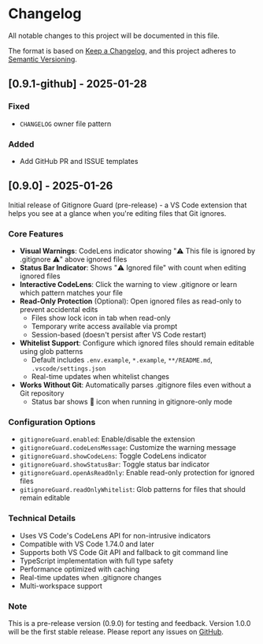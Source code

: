 # Changelog

All notable changes to this project will be documented in this file.

The format is based on [Keep a Changelog](https://keepachangelog.com/en/1.0.0/),
and this project adheres to [Semantic Versioning](https://semver.org/spec/v2.0.0.html).

## [0.9.1-github] - 2025-01-28

### Fixed
- `CHANGELOG` owner file pattern

### Added
- Add GitHub PR and ISSUE templates

## [0.9.0] - 2025-01-26

Initial release of Gitignore Guard (pre-release) - a VS Code extension that helps you see at a glance when you're editing files that Git ignores.

### Core Features

- **Visual Warnings**: CodeLens indicator showing "⚠️ This file is ignored by .gitignore ⚠️" above ignored files
- **Status Bar Indicator**: Shows "⚠️ Ignored file" with count when editing ignored files
- **Interactive CodeLens**: Click the warning to view .gitignore or learn which pattern matches your file
- **Read-Only Protection** (Optional): Open ignored files as read-only to prevent accidental edits
    - Files show lock icon in tab when read-only
    - Temporary write access available via prompt
    - Session-based (doesn't persist after VS Code restart)
- **Whitelist Support**: Configure which ignored files should remain editable using glob patterns
    - Default includes `.env.example`, `*.example`, `**/README.md`, `.vscode/settings.json`
    - Real-time updates when whitelist changes
- **Works Without Git**: Automatically parses .gitignore files even without a Git repository
    - Status bar shows 📄 icon when running in gitignore-only mode

### Configuration Options

- `gitignoreGuard.enabled`: Enable/disable the extension
- `gitignoreGuard.codeLensMessage`: Customize the warning message
- `gitignoreGuard.showCodeLens`: Toggle CodeLens indicator
- `gitignoreGuard.showStatusBar`: Toggle status bar indicator
- `gitignoreGuard.openAsReadOnly`: Enable read-only protection for ignored files
- `gitignoreGuard.readOnlyWhitelist`: Glob patterns for files that should remain editable

### Technical Details

- Uses VS Code's CodeLens API for non-intrusive indicators
- Compatible with VS Code 1.74.0 and later
- Supports both VS Code Git API and fallback to git command line
- TypeScript implementation with full type safety
- Performance optimized with caching
- Real-time updates when .gitignore changes
- Multi-workspace support

### Note

This is a pre-release version (0.9.0) for testing and feedback. Version 1.0.0 will be the first stable release. Please report any issues on [GitHub](https://github.com/bulletinmybeard/vscode-gitignore-guard/issues).
